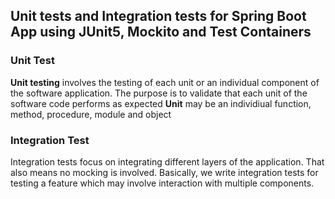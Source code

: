 ## Unit tests and Integration tests for Spring Boot App using JUnit5, Mockito and Test Containers

### Unit Test
**Unit testing** involves the testing of each unit or an individual component of the software application.
The purpose is to validate that each unit of the software code performs as expected
**Unit** may be an individiual function, method, procedure, module and object

### Integration Test
Integration tests focus on integrating different layers of the application. That also means no mocking is involved.
Basically, we write integration tests for testing a feature which may involve interaction with multiple components. 
